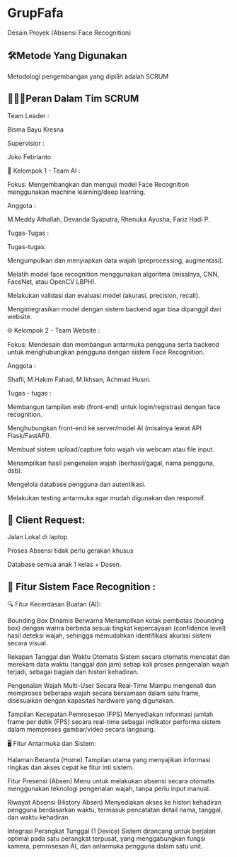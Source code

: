 # GrupFafa
Desain Proyek (Absensi Face Recognition)

## 🛠️Metode Yang Digunakan
Metodologi pengembangan yang dipilih adalah SCRUM

## 🧑‍🤝‍🧑Peran Dalam Tim SCRUM
Team Leader :

Bisma Bayu Kresna 

Supervisior :

Joko Febrianto

🧠 Kelompok 1 - Team AI :

Fokus: Mengembangkan dan menguji model Face Recognition menggunakan machine learning/deep learning.

Anggota :

M.Meddy Athallah,
Devanda Syaputra,
Rhenuka Ayusha,
Fariz Hadi P.

Tugas-Tugas :

Tugas-tugas:

Mengumpulkan dan menyiapkan data wajah (preprocessing, augmentasi).

Melatih model face recognition menggunakan algoritma (misalnya, CNN, FaceNet, atau OpenCV LBPH).

Melakukan validasi dan evaluasi model (akurasi, precision, recall).

Mengintegrasikan model dengan sistem backend agar bisa dipanggil dari website.

🌐 Kelompok 2 - Team Website :

Fokus: Mendesain dan membangun antarmuka pengguna serta backend untuk menghubungkan pengguna dengan sistem Face Recognition.

Anggota :

Shafli,
M.Hakim Fahad,
M.Ikhsan,
Achmad Husni.

Tugas - tugas :

Membangun tampilan web (front-end) untuk login/registrasi dengan face recognition.

Menghubungkan front-end ke server/model AI (misalnya lewat API Flask/FastAPI).

Membuat sistem upload/capture foto wajah via webcam atau file input.

Menampilkan hasil pengenalan wajah (berhasil/gagal, nama pengguna, dsb).

Mengelola database pengguna dan autentikasi.

Melakukan testing antarmuka agar mudah digunakan dan responsif.

## 🎯 Client Request:

Jalan Lokal di laptop

Proses Absensi tidak perlu gerakan khusus

Database semua anak 1 kelas + Dosen.

## 🎯 Fitur Sistem Face Recognition :

🔍 Fitur Kecerdasan Buatan (AI):

Bounding Box Dinamis Berwarna
Menampilkan kotak pembatas (bounding box) dengan warna berbeda sesuai tingkat kepercayaan (confidence level) hasil deteksi wajah, sehingga memudahkan identifikasi akurasi sistem secara visual.

Rekapan Tanggal dan Waktu Otomatis
Sistem secara otomatis mencatat dan merekam data waktu (tanggal dan jam) setiap kali proses pengenalan wajah terjadi, sebagai bagian dari histori kehadiran.

Pengenalan Wajah Multi-User Secara Real-Time
Mampu mengenali dan memproses beberapa wajah secara bersamaan dalam satu frame, disesuaikan dengan kapasitas hardware yang digunakan.

Tampilan Kecepatan Pemrosesan (FPS)
Menyediakan informasi jumlah frame per detik (FPS) secara real-time sebagai indikator performa sistem dalam memproses gambar/video secara langsung.

🖥️ Fitur Antarmuka dan Sistem:

Halaman Beranda (Home)
Tampilan utama yang menyajikan informasi ringkas dan akses cepat ke fitur inti sistem.

Fitur Presensi (Absen)
Menu untuk melakukan absensi secara otomatis menggunakan teknologi pengenalan wajah, tanpa perlu input manual.

Riwayat Absensi (History Absen)
Menyediakan akses ke histori kehadiran pengguna berdasarkan waktu, termasuk pencatatan detail nama, tanggal, dan waktu kehadiran.

Integrasi Perangkat Tunggal (1 Device)
Sistem dirancang untuk berjalan optimal pada satu perangkat terpusat, yang menggabungkan fungsi kamera, pemrosesan AI, dan antarmuka pengguna dalam satu unit.
